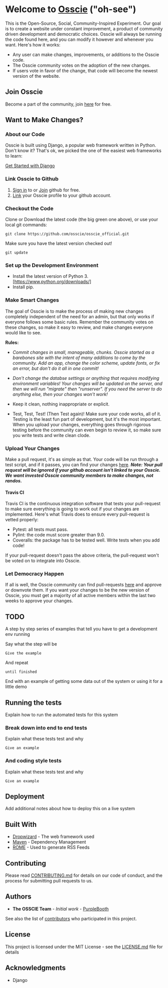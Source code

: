 # Welcome to [Osscie](https://www.google.com) ("oh-see")

This is the Open-Source, Social, Community-Inspired Experiment. Our goal is to create a website under constant improvement, a product of community driven development and democratic choices. Osscie will always be running the code found here, and you can modify it however and whenever you want. Here's how it works:

* Any user can make changes, improvements, or additions to the Osscie code.
* The Osscie community votes on the adoption of the new changes.
* If users vote in favor of the change, that code will become the newest version of the website.

## Join Osscie

Become a part of the community, join [here](https://www.google.com) for free.


## Want to Make Changes?
### About our Code

Osscie is built using Django, a popular web framework written in Python. Don't know it? That's ok, we picked the one of the easiest web frameworks to learn:

  [Get Started with Django](https://www.djangoproject.com/start/)

### Link Osscie to Github
1. [Sign in](https://github.com/login) to or [Join](https://github.com/join) github for free. 
2. [Link](https://www.google.com) your Osscie profile to your github account.

### Checkout the Code
Clone or Download the latest code (the big green one above), or use your local git commands:

```
git clone https://github.com/osscie/osscie_official.git
```

Make sure you have the latest version checked out!
```
git update
```
### Set up the Development Environment
* Install the latest version of Python 3. [https://www.python.org/downloads/]
* Install pip. 


### Make Smart Changes
The goal of Osscie is to make the process of making new changes completely independent of the need for an admin, but that only works if everyone follows some basic rules. Remember the community votes on these changes, so make it easy to review, and make changes everyone would like to see.

**Rules:**

* _Commit changes in small, manageable, chunks. Osscie started as a barebones site with the intent of many additions to come by the community. Add an app, change the color scheme, update fonts, or fix an error, but don't do it all in one commit!_

* _Don't change the databse settings or anything that requires modifying environment variables! Your changes will be updated on the server, and then we will run "migrate" then "runserver". If you need the server to do anything else, then your changes won't work!_

* Keep it clean, nothing inappropriate or explicit.

* Test, Test, Test! (Then Test again)! Make sure your code works, all of it. Testing is the least fun part of development, but it's the most important. When you upload your changes, everything goes through rigorous testing before the community can even begin to review it, so make sure you write tests and write clean clode.


### Upload Your Changes
Make a pull request, it's as simple as that. Your code will be run through a test script, and if it passes, you can find your changes [here](https://www.google.com).
**_Note: Your pull request will be ignored if your github account isn't linked to your Osscie. We want invested Osscie community members to make changes, not randos._**

#### Travis CI
Travis CI is the continuous integration software that tests your pull-request to make sure everything is going to work out if your changes are implemented. Here's what Travis does to ensure every pull-request is vetted properly:

* Pytest: all tests must pass.
* Pylint: the code must score greater than 9.0.
* Coveralls: the package has to be tested well. Write tests when you add code!

If your pull-request doesn't pass the above criteria, the pull-request won't be voted on to integrate into Osscie.

### Let Democracy Happen
If all is well, the Osscie community can find pull-requests [here](https://www.google.com) and approve or downvote them. If you want your changes to be the new version of Osscie, you must get a majority of all active members within the last two weeks to approve your changes.






## TODO

A step by step series of examples that tell you have to get a development env running

Say what the step will be

```
Give the example
```

And repeat

```
until finished
```

End with an example of getting some data out of the system or using it for a little demo

## Running the tests

Explain how to run the automated tests for this system

### Break down into end to end tests

Explain what these tests test and why

```
Give an example
```

### And coding style tests

Explain what these tests test and why

```
Give an example
```

## Deployment

Add additional notes about how to deploy this on a live system

## Built With

* [Dropwizard](http://www.dropwizard.io/1.0.2/docs/) - The web framework used
* [Maven](https://maven.apache.org/) - Dependency Management
* [ROME](https://rometools.github.io/rome/) - Used to generate RSS Feeds

## Contributing

Please read [CONTRIBUTING.md](https://gist.github.com/PurpleBooth/b24679402957c63ec426) for details on our code of conduct, and the process for submitting pull requests to us.

## Authors

* **The OSSCIE Team** - *Initial work* - [PurpleBooth](https://github.com/osscie)

See also the list of [contributors](https://github.com/your/project/contributors) who participated in this project.

## License

This project is licensed under the MIT License - see the [LICENSE.md](LICENSE.md) file for details

## Acknowledgments

* Django
